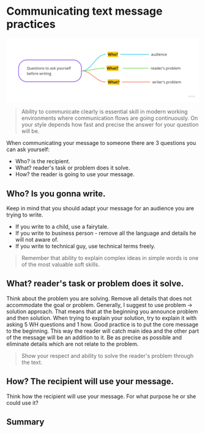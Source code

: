 # Communicating text message practices
![communicating-text-message](./images/communicating-text-messages.jpg)

> Ability to communicate clearly is essential skill in modern working environments where communication flows are going continuously.
> On your style depends how fast and precise the answer for your question will be.

When communicating your message to someone there are 3 questions you can ask yourself:
* Who? is the recipient.
* What? reader's task or problem does it solve.
* How? the reader is going to use your message.

## Who? Is you gonna write. 
Keep in mind that you should adapt your message for an audience you are trying to write.
 - If you write to a child, use a fairytale.
 - If you write to business person - remove all the language and details he will not aware of.
 - If you write to technical guy, use technical terms freely.


> Remember that ability to explain complex ideas in simple words is one of the most valuable soft skills.

## What? reader's task or problem does it solve.
Think about the problem you are solving.
Remove all details that does not accommodate the goal or problem. 
Generally, I suggest to use problem -> solution approach. That means that at the beginning you announce problem and then solution. 
When trying to explain your solution, try to explain it with asking 5 WH questions and 1 how.
Good practice is to put the core message to the beginning. This way the reader will catch main idea and the other part of the message will be an addition to it.
Be as precise as possible and eliminate details which are not relate to the problem.

> Show your respect and ability to solve the reader's problem through the text.

## How? The recipient will use your message.
Think how the recipient will use your message. For what purpose he or she could use it?

## Summary











